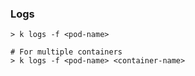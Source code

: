 ### Logs
```
> k logs -f <pod-name>

# For multiple containers
> k logs -f <pod-name> <container-name>

```
